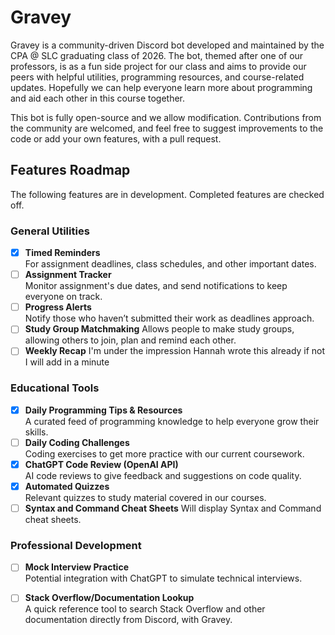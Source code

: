 # Gravey

Gravey is a community-driven Discord bot developed and maintained by the CPA @ SLC graduating class of 2026. 
The bot, themed after one of our professors, is as a fun side project for our class and aims to provide our peers with helpful utilities, programming resources, and course-related updates.
Hopefully we can help everyone learn more about programming and aid each other in this course together.

This bot is fully open-source and we allow modification. Contributions from the community are welcomed, and feel free to suggest improvements to the code or add your own features, with a pull request.

## Features Roadmap

The following features are in development. Completed features are checked off.

### General Utilities
- [x] **Timed Reminders**  
  For assignment deadlines, class schedules, and other important dates.
- [ ] **Assignment Tracker**  
  Monitor assignment's due dates, and send notifications to keep everyone on track.
- [ ] **Progress Alerts**  
  Notify those who haven’t submitted their work as deadlines approach.
- [ ] **Study Group Matchmaking**
  Allows people to make study groups, allowing
  others to join, plan and remind each other.
- [ ] **Weekly Recap**
  I'm under the impression Hannah wrote this already if
  not I will add in a minute

### Educational Tools
- [x] **Daily Programming Tips & Resources**  
  A curated feed of programming knowledge to help everyone grow their skills.
- [ ] **Daily Coding Challenges**  
  Coding exercises to get more practice with our current coursework.
- [x] **ChatGPT Code Review (OpenAI API)**  
  AI code reviews to give feedback and suggestions on code quality.
- [x] **Automated Quizzes**  
  Relevant quizzes to study material covered in our courses.
- [ ] **Syntax and Command Cheat Sheets**
  Will display Syntax and Command cheat sheets.
### Professional Development
- [ ] **Mock Interview Practice**  
  Potential integration with ChatGPT to simulate technical interviews.
- [ ] **Stack Overflow/Documentation Lookup**  
  A quick reference tool to search Stack Overflow and other documentation directly from Discord, with Gravey.


